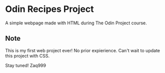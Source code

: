# Odin Recipes Project

A simple webpage made with HTML during The Odin Project course.

## Note

This is my first web project ever! No prior expierience.
Can't wait to update this project with CSS.

Stay tuned!
Zaq999



